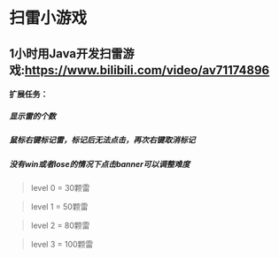 扫雷小游戏
=========

1小时用Java开发扫雷游戏:https://www.bilibili.com/video/av71174896
----------------------------------------------------------------

#### 扩展任务：

##### 显示雷的个数

##### 鼠标右键标记雷，标记后无法点击，再次右键取消标记

##### 没有win或者lose的情况下点击banner可以调整难度
>level 0 = 30颗雷

>level 1 = 50颗雷

>level 2 = 80颗雷

>level 3 = 100颗雷
